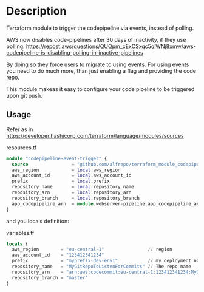 # Description

Terraform module to trigger the codepipeline via events, instead of polling.

AWS now disables code-pipelines after 30 days of inactivity, if they use polling.
https://repost.aws/questions/QUQpm_cExCSxqc5qiWNj8xmw/aws-codepipeline-is-disabling-polling-in-inactive-pipelines

By doing so they force users to migrate to using events.
For using events you need to do much more, than just enabling a flag and providing the code repo.

This module makeas it easy to configure your code pipeline to be triggered upon git push.

## Usage

Refer as in https://developer.hashicorp.com/terraform/language/modules/sources

resources.tf

``` terraform
module "codepipeline-event-trigger" {
  source                = "github.com/alfrepo/terraform_module_codepipeline-event-trigger"
  aws_region            = local.aws_region
  aws_account_id        = local.aws_account_id
  prefix                = local.prefix
  repository_name       = local.repository_name
  repository_arn        = local.repository_arn
  repository_branch     = local.repository_branch
  app_codepipeline_arn  = module.webserver-pipeline.app_codepipeline_arn // pass aour codepipeline arn here
}

```

and you locals definition:

variables.tf

``` terraform
locals {
  aws_region        = "eu-central-1"                // region
  aws_account_id    = "123412341234"
  prefix            = "myprefix-dev-env1"           // my deployment namespace
  repository_name   = "MyGitRepoToListenForCommits" // The repo name
  repository_arn    = "arn:aws:codecommit:eu-central-1:123412341234:MyGitRepoToListenForCommits"
  repository_branch = "master"
}
```

